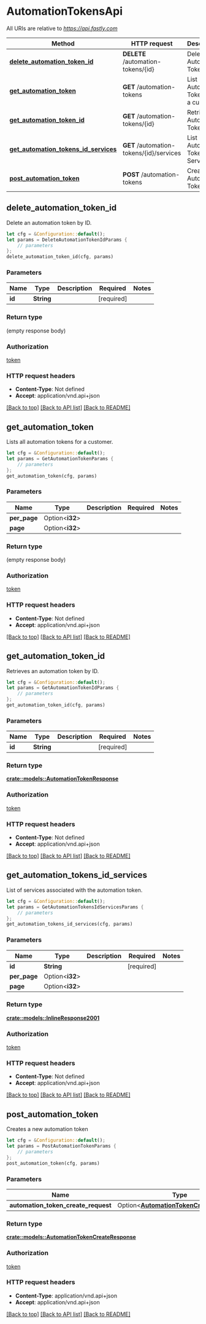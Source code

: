 # AutomationTokensApi

All URIs are relative to *https://api.fastly.com*

Method | HTTP request | Description
------------- | ------------- | -------------
[**delete_automation_token_id**](AutomationTokensApi.md#delete_automation_token_id) | **DELETE** /automation-tokens/{id} | Delete an Automation Token by ID
[**get_automation_token**](AutomationTokensApi.md#get_automation_token) | **GET** /automation-tokens | List Automation Tokens for a customer
[**get_automation_token_id**](AutomationTokensApi.md#get_automation_token_id) | **GET** /automation-tokens/{id} | Retrieve an Automation Token by ID
[**get_automation_tokens_id_services**](AutomationTokensApi.md#get_automation_tokens_id_services) | **GET** /automation-tokens/{id}/services | List Automation Token Services
[**post_automation_token**](AutomationTokensApi.md#post_automation_token) | **POST** /automation-tokens | Create Automation Token



## delete_automation_token_id

Delete an automation token by ID.

```rust
let cfg = &Configuration::default();
let params = DeleteAutomationTokenIdParams {
    // parameters
};
delete_automation_token_id(cfg, params)
```

### Parameters


Name | Type | Description  | Required | Notes
------------- | ------------- | ------------- | ------------- | -------------
**id** | **String** |  | [required] |

### Return type

 (empty response body)

### Authorization

[token](../README.md#token)

### HTTP request headers

- **Content-Type**: Not defined
- **Accept**: application/vnd.api+json

[[Back to top]](#) [[Back to API list]](../README.md#documentation-for-api-endpoints) [[Back to README]](../README.md)


## get_automation_token

Lists all automation tokens for a customer.

```rust
let cfg = &Configuration::default();
let params = GetAutomationTokenParams {
    // parameters
};
get_automation_token(cfg, params)
```

### Parameters


Name | Type | Description  | Required | Notes
------------- | ------------- | ------------- | ------------- | -------------
**per_page** | Option\<**i32**> |  |  |
**page** | Option\<**i32**> |  |  |

### Return type

 (empty response body)

### Authorization

[token](../README.md#token)

### HTTP request headers

- **Content-Type**: Not defined
- **Accept**: application/vnd.api+json

[[Back to top]](#) [[Back to API list]](../README.md#documentation-for-api-endpoints) [[Back to README]](../README.md)


## get_automation_token_id

Retrieves an automation token by ID.

```rust
let cfg = &Configuration::default();
let params = GetAutomationTokenIdParams {
    // parameters
};
get_automation_token_id(cfg, params)
```

### Parameters


Name | Type | Description  | Required | Notes
------------- | ------------- | ------------- | ------------- | -------------
**id** | **String** |  | [required] |

### Return type

[**crate::models::AutomationTokenResponse**](AutomationTokenResponse.md)

### Authorization

[token](../README.md#token)

### HTTP request headers

- **Content-Type**: Not defined
- **Accept**: application/vnd.api+json

[[Back to top]](#) [[Back to API list]](../README.md#documentation-for-api-endpoints) [[Back to README]](../README.md)


## get_automation_tokens_id_services

List of services associated with the automation token.

```rust
let cfg = &Configuration::default();
let params = GetAutomationTokensIdServicesParams {
    // parameters
};
get_automation_tokens_id_services(cfg, params)
```

### Parameters


Name | Type | Description  | Required | Notes
------------- | ------------- | ------------- | ------------- | -------------
**id** | **String** |  | [required] |
**per_page** | Option\<**i32**> |  |  |
**page** | Option\<**i32**> |  |  |

### Return type

[**crate::models::InlineResponse2001**](InlineResponse2001.md)

### Authorization

[token](../README.md#token)

### HTTP request headers

- **Content-Type**: Not defined
- **Accept**: application/vnd.api+json

[[Back to top]](#) [[Back to API list]](../README.md#documentation-for-api-endpoints) [[Back to README]](../README.md)


## post_automation_token

Creates a new automation token

```rust
let cfg = &Configuration::default();
let params = PostAutomationTokenParams {
    // parameters
};
post_automation_token(cfg, params)
```

### Parameters


Name | Type | Description  | Required | Notes
------------- | ------------- | ------------- | ------------- | -------------
**automation_token_create_request** | Option\<[**AutomationTokenCreateRequest**](AutomationTokenCreateRequest.md)> |  |  |

### Return type

[**crate::models::AutomationTokenCreateResponse**](AutomationTokenCreateResponse.md)

### Authorization

[token](../README.md#token)

### HTTP request headers

- **Content-Type**: application/vnd.api+json
- **Accept**: application/vnd.api+json

[[Back to top]](#) [[Back to API list]](../README.md#documentation-for-api-endpoints) [[Back to README]](../README.md)

